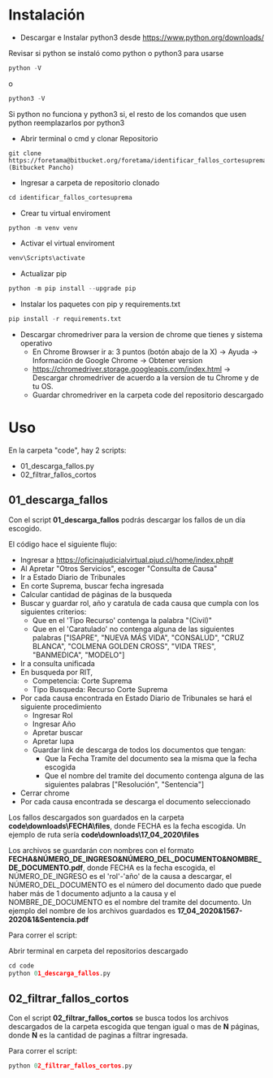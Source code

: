 # Instalación #

* Descargar e Instalar python3 desde https://www.python.org/downloads/

Revisar si python se instaló como python o python3 para usarse
```python
python -V
```
o
```python
python3 -V
```
Si python no funciona y python3 si, el resto de los comandos que usen python reemplazarlos por python3

* Abrir terminal o cmd y clonar Repositorio
```
git clone https://foretama@bitbucket.org/foretama/identificar_fallos_cortesuprema.git (Bitbucket Pancho)
```

* Ingresar a carpeta de repositorio clonado
```python
cd identificar_fallos_cortesuprema
```

* Crear tu virtual enviroment
```python
python -m venv venv
```
* Activar el virtual enviroment

```python
venv\Scripts\activate
```
* Actualizar pip
```python
python -m pip install --upgrade pip
```
* Instalar los paquetes con pip y requirements.txt
```python
pip install -r requirements.txt
```
* Descargar chromedriver para la version de chrome que tienes y sistema operativo
    * En Chrome Browser ir a: 3 puntos (botón abajo de la X) -> Ayuda -> Información de Google Chrome -> Obtener version
    * https://chromedriver.storage.googleapis.com/index.html -> Descargar chromedriver de acuerdo a la version de tu Chrome y de tu OS.
    * Guardar chromedriver en la carpeta code del repositorio descargado

# Uso #

En la carpeta "code", hay 2 scripts:

* 01_descarga_fallos.py
* 02_filtrar_fallos_cortos

## 01_descarga_fallos

Con el script **01_descarga_fallos** podrás descargar los fallos de un día escogido.

El código hace el siguiente flujo:

* Ingresar a https://oficinajudicialvirtual.pjud.cl/home/index.php#
* Al Apretar "Otros Servicios", escoger "Consulta de Causa"
* Ir a Estado Diario de Tribunales
* En corte Suprema, buscar fecha ingresada
* Calcular cantidad de páginas de la busqueda
* Buscar y guardar rol, año y caratula de cada causa que cumpla con los siguientes criterios:
    * Que en el 'Tipo Recurso' contenga la palabra "(Civil)"
    * Que en el 'Caratulado' no contenga alguna de las siguientes palabras ["ISAPRE", "NUEVA MÁS VIDA", "CONSALUD", "CRUZ BLANCA", "COLMENA GOLDEN CROSS", "VIDA TRES", "BANMEDICA", "MODELO"]
* Ir a consulta unificada
* En busqueda por RIT,
    * Competencia: Corte Suprema
    * Tipo Busqueda: Recurso Corte Suprema
* Por cada causa encontrada en Estado Diario de Tribunales se hará el siguiente procedimiento
    * Ingresar Rol
    * Ingresar Año
    * Apretar buscar
    * Apretar lupa
    * Guardar link de descarga de todos los documentos que tengan:
        * Que la Fecha Tramite del documento sea la misma que la fecha escogida
        * Que el nombre del tramite del documento contenga alguna de las siguientes palabras ["Resolución", "Sentencia"]
* Cerrar chrome
* Por cada causa encontrada se descarga el documento seleccionado

Los fallos descargados son guardados en la carpeta **code\downloads\FECHA\files**, donde FECHA es la fecha escogida. Un ejemplo de ruta sería **code\downloads\17_04_2020\files**

Los archivos se guardarán con nombres con el formato **FECHA&NÚMERO_DE_INGRESO&NÚMERO_DEL_DOCUMENTO&NOMBRE_DE_DOCUMENTO.pdf**, donde FECHA es la fecha escogida, el NÚMERO_DE_INGRESO es el 'rol'-'año' de la causa a descargar, el NÚMERO_DEL_DOCUMENTO es el número del documento dado que puede haber más de 1 documento adjunto a la causa y el NOMBRE_DE_DOCUMENTO es el nombre del tramite del documento. Un ejemplo del nombre de los archivos guardados es **17_04_2020&1567-2020&1&Sentencia.pdf**

Para correr el script:

Abrir terminal en carpeta del repositorios descargado
```python
cd code
python 01_descarga_fallos.py
```

## 02_filtrar_fallos_cortos

Con el script **02_filtrar_fallos_cortos** se busca todos los archivos descargados de la carpeta escogida que tengan igual o mas de **N** páginas, donde **N** es la cantidad de paginas a filtrar ingresada.

Para correr el script:
```python
python 02_filtrar_fallos_cortos.py
```
